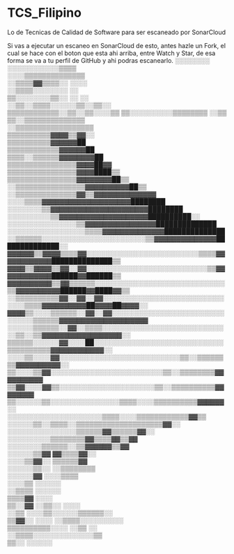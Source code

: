 # TCS_Filipino
Lo de Tecnicas de Calidad de Software para ser escaneado por SonarCloud

Si vas a ejecutar un escaneo en SonarCloud de esto, antes hazle un Fork, el cual se hace con el boton que esta ahi arriba, entre Watch y Star, de esa forma se va a tu perfil de GitHub y ahi podras escanearlo.
                                                                            ░░░░░░░░        
                                                                        ░░░░░░░░░░░░▒▒▒▒    
                                                                      ░░░░▒▒▒▒▒▒▒▒▒▒▒▒▒▒    
                                                                      ░░▒▒▒▒▓▓▒▒▒▒░░  ░░░░  
                                                                    ░░▒▒▒▒░░░░░░░░      ░░  
                                                                    ▒▒░░░░░░░░▒▒░░  ░░  ░░  
                                                                  ░░▒▒░░▒▒▒▒░░░░░░▒▒░░▒▒░░  
                                                                  ▒▒▒▒▒▒▒▒▒▒▒▒░░▒▒░░▒▒░░░░▒▒
                                                                  ▒▒░░░░░░░░░░▒▒▒▒▒▒▒▒  ░░▒▒
                                                                  ▒▒░░▒▒▒▒▒▒▒▒▒▒▒▒▒▒        
                                                                ░░▒▒▒▒▒▒▒▒▒▒▒▒▒▒▒▒▒▒        
                                                                ▒▒▒▒▒▒▒▒▒▒▓▓▓▓▒▒▓▓░░        
                                                                ▒▒▒▒▒▒▒▒▒▒▓▓▓▓▓▓██          
                                                              ▒▒▒▒▒▒▒▒▒▒▒▒▓▓▓▓▓▓██          
                                                            ▒▒▒▒░░▒▒▒▒▒▒▓▓▓▓▓▓▓▓██          
                                                          ▒▒▒▒▒▒▒▒▒▒▒▒▒▒▒▒▓▓▓▓██▓▓          
                                                        ▒▒▒▒▒▒▒▒▒▒▒▒▒▒▒▒▓▓▓▓████▒▒          
                                                      ▒▒▒▒▒▒▒▒▒▒▒▒▒▒▒▒▓▓▓▓▓▓▓▓██▒▒          
                                                  ░░▒▒▒▒▒▒▒▒▒▒▒▒▒▒▒▒▓▓▓▓▓▓▓▓▓▓██▒▒          
                                                ░░▒▒▒▒▒▒▒▒▒▒▒▒▒▒▓▓▒▒▓▓▓▓▓▓▓▓▓▓▓▓▓▓          
                                              ░░░░▒▒▒▒▓▓▓▓▓▓▓▓▓▓▓▓▓▓▓▓▓▓▓▓████████          
                                          ░░░░░░░░▒▒▓▓▓▓▓▓▓▓▓▓▓▓▓▓▓▓▓▓▓▓▓▓████████          
                                        ░░░░░░░░░░▒▒▓▓▓▓▓▓▓▓▓▓▓▓▓▓▓▓▓▓▓▓██████████░░        
                                    ░░░░░░░░░░░░░░░░▒▒▓▓▓▓▓▓▓▓▓▓▓▓▓▓▓▓██████████████        
                                  ░░░░░░░░░░░░░░░░░░▒▒▒▒▓▓▓▓▓▓▓▓▓▓▓▓▓▓██████████████        
                      ░░▒▒▒▒▒▒░░░░░░░░░░░░░░░░░░░░░░░░▒▒▓▓▓▓▓▓▓▓▓▓▓▓▓▓██████████████░░      
          ▓▓▓▓▓▓▒▒▓▓▓▓▒▒▒▒▓▓░░░░░░░░░░░░░░░░░░░░░░░░░░▒▒▒▒▓▓▓▓▓▓▓▓▓▓▓▓██████████████▒▒      
          ▓▓▓▓▒▒▓▓▓▓▒▒▓▓░░▓▓░░░░░░░░░░░░░░░░░░░░░░░░░░░░▒▒▓▓▓▓▓▓▓▓▓▓▓▓██████▓▓██████▒▒      
        ▓▓▓▓▓▓▓▓▓▓▒▒▓▓▒▒▒▒▒▒░░░░░░░░░░░░░░░░░░░░░░░░░░░░░░▒▒▓▓▓▓▓▓▓▓▓▓██████▓▓████▓▓▒▒      
    ░░▒▒▒▒▒▒▒▒▒▒▓▓░░▓▓░░▓▓░░░░░░░░░░░░░░░░░░░░░░░░░░░░░░░░▒▒▒▒▓▓▓▓▓▓▓▓▓▓██▓▓▓▓██▓▓▓▓░░      
  ▓▓▓▓▒▒░░░░▒▒▒▒▒▒░░▓▓░░▓▓░░░░░░░░░░░░░░░░░░░░░░░░░░░░░░░░▒▒▒▒▒▒▓▓▓▓▓▓▓▓▓▓▓▓▓▓▓▓▓▓▓▓        
      ░░░░░░▒▒▒▒▒▒░░▓▓░░▒▒▒▒░░░░░░░░░░░░░░░░░░░░░░░░░░░░░░▒▒░░▒▒▓▓▓▓▓▓▓▓▓▓▓▓▓▓▓▓▓▓░░        
        ▒▒▒▒▒▒░░░░░░▓▓░░░░██░░░░░░░░░░░░░░░░░░░░░░░░░░░░░░▒▒▒▒▒▒▒▒▒▒▓▓▓▓▓▓▓▓▓▓▓▓░░          
                ░░░░▒▒░░░░▓▓░░░░░░░░░░░░░░░░░░░░░░░░░░░░▒▒░░▒▒▒▒▒▒▒▒▓▓▓▓▓▓▓▓▓▓░░            
                    ▒▒░░░░▒▒▓▓░░░░░░░░░░░░░░░░░░░░░░░░░░▒▒░░▒▒▒▒▒▒▒▒▓▓▓▓▓▓▓▓▓▓              
                    ▒▒▓▓░░░░▓▓▒▒░░░░░░░░░░░░░░░░░░░░░░▒▒░░▒▒▒▒▒▒▒▒▒▒▓▓▓▓▓▓▓▓                
                      ▒▒░░░░░░▒▒░░░░░░░░░░░░░░░░▒▒▒▒░░░░▒▒▒▒▒▒▒▒▒▒▓▓▓▓▓▓░░                  
                        ░░░░░░░░░░░░░░░░░░░░░░▒▒▒▒░░░░▒▒▒▒▒▒▒▒▒▒▒▒▓▓▒▒                      
                            ░░░░░░▒▒░░▒▒▒▒░░▒▒▒▒▒▒▒▒▒▒▒▒▒▒▒▒▒▒▒▒▓▓░░                        
                                ░░░░░░░░░░░░░░░░▒▒▒▒▒▒▓▓▒▒▒▒▒▒▓▓░░                          
                                  ░░░░░░░░░░▒▒▒▒▒▒▒▒▓▓▒▒▒▒▓▓▒▒▓▓                            
                                  ░░░░░░░░▒▒▒▒▒▒░░▒▒▓▓▓▓▓▓▒▒▓▓                              
                                    ░░░░░░▒▒▓▓      ▓▓▒▒▒▒▓▓░░                              
                                    ░░░░▒▒▓▓░░      ▒▒▒▒▒▒▓▓                                
                                  ░░░░░░▒▒░░      ░░▒▒▒▒▒▒▒▒                                
                                  ░░░░░░▓▓          ░░░░▒▒▒▒                                
                                    ░░░░▒▒            ░░░░░░                                
                                    ░░▒▒▒▒              ░░░░░░                              
                                    ▒▒▒▒▓▓                  ░░░░                            
                                    ▒▒░░▓▓                  ░░▒▒░░    ░░░░                  
                                      ░░▒▒          ░░░░▒▒░░░░░░▒▒▒▒▒▒░░                    
                                      ▒▒▓▓░░          ░░░░    ░░▒▒▒▒░░░░░░░░░░              
                                    ▒▒▒▒▒▒▒▒▒▒░░░░              ░░▒▒        ░░              
                                ░░▒▒▒▒░░░░░░░░░░░░░░▒▒                                      
                              ▒▒░░        ░░░░░░                                            
